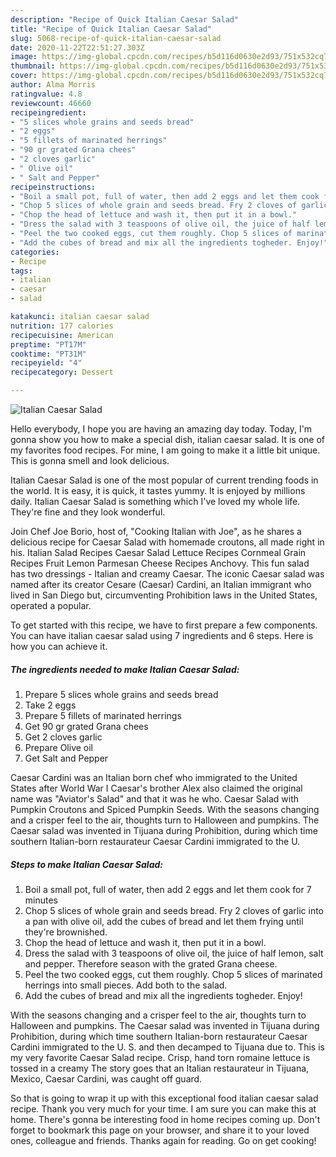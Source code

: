 ```yaml
---
description: "Recipe of Quick Italian Caesar Salad"
title: "Recipe of Quick Italian Caesar Salad"
slug: 5068-recipe-of-quick-italian-caesar-salad
date: 2020-11-22T22:51:27.303Z
image: https://img-global.cpcdn.com/recipes/b5d116d0630e2d93/751x532cq70/italian-caesar-salad-recipe-main-photo.jpg
thumbnail: https://img-global.cpcdn.com/recipes/b5d116d0630e2d93/751x532cq70/italian-caesar-salad-recipe-main-photo.jpg
cover: https://img-global.cpcdn.com/recipes/b5d116d0630e2d93/751x532cq70/italian-caesar-salad-recipe-main-photo.jpg
author: Alma Morris
ratingvalue: 4.8
reviewcount: 46660
recipeingredient:
- "5 slices whole grains and seeds bread"
- "2 eggs"
- "5 fillets of marinated herrings"
- "90 gr grated Grana chees"
- "2 cloves garlic"
- " Olive oil"
- " Salt and Pepper"
recipeinstructions:
- "Boil a small pot, full of water, then add 2 eggs and let them cook for 7 minutes"
- "Chop 5 slices of whole grain and seeds bread. Fry 2 cloves of garlic into a pan with olive oil, add the cubes of bread and let them frying until they&#39;re brownished."
- "Chop the head of lettuce and wash it, then put it in a bowl."
- "Dress the salad with 3 teaspoons of olive oil, the juice of half lemon, salt and pepper. Therefore season with the grated Grana cheese."
- "Peel the two cooked eggs, cut them roughly. Chop 5 slices of marinated herrings into small pieces. Add both to the salad."
- "Add the cubes of bread and mix all the ingredients togheder. Enjoy!"
categories:
- Recipe
tags:
- italian
- caesar
- salad

katakunci: italian caesar salad 
nutrition: 177 calories
recipecuisine: American
preptime: "PT17M"
cooktime: "PT31M"
recipeyield: "4"
recipecategory: Dessert

---
```



![Italian Caesar Salad](https://img-global.cpcdn.com/recipes/b5d116d0630e2d93/751x532cq70/italian-caesar-salad-recipe-main-photo.jpg)

Hello everybody, I hope you are having an amazing day today. Today, I'm gonna show you how to make a special dish, italian caesar salad. It is one of my favorites food recipes. For mine, I am going to make it a little bit unique. This is gonna smell and look delicious.

Italian Caesar Salad is one of the most popular of current trending foods in the world. It is easy, it is quick, it tastes yummy. It is enjoyed by millions daily. Italian Caesar Salad is something which I've loved my whole life. They're fine and they look wonderful.

Join Chef Joe Borio, host of, &#34;Cooking Italian with Joe&#34;, as he shares a delicious recipe for Caesar Salad with homemade croutons, all made right in his. Italian Salad Recipes Caesar Salad Lettuce Recipes Cornmeal Grain Recipes Fruit Lemon Parmesan Cheese Recipes Anchovy. This fun salad has two dressings - Italian and creamy Caesar. The iconic Caesar salad was named after its creator Cesare (Caesar) Cardini, an Italian immigrant who lived in San Diego but, circumventing Prohibition laws in the United States, operated a popular.


To get started with this recipe, we have to first prepare a few components. You can have italian caesar salad using 7 ingredients and 6 steps. Here is how you can achieve it.

<!--inarticleads1-->

##### The ingredients needed to make Italian Caesar Salad:

1. Prepare 5 slices whole grains and seeds bread
1. Take 2 eggs
1. Prepare 5 fillets of marinated herrings
1. Get 90 gr grated Grana chees
1. Get 2 cloves garlic
1. Prepare  Olive oil
1. Get  Salt and Pepper


Caesar Cardini was an Italian born chef who immigrated to the United States after World War I Caesar&#39;s brother Alex also claimed the original name was &#34;Aviator&#39;s Salad&#34; and that it was he who. Caesar Salad with Pumpkin Croutons and Spiced Pumpkin Seeds. With the seasons changing and a crisper feel to the air, thoughts turn to Halloween and pumpkins. The Caesar salad was invented in Tijuana during Prohibition, during which time southern Italian-born restaurateur Caesar Cardini immigrated to the U. 

<!--inarticleads2-->

##### Steps to make Italian Caesar Salad:

1. Boil a small pot, full of water, then add 2 eggs and let them cook for 7 minutes
1. Chop 5 slices of whole grain and seeds bread. Fry 2 cloves of garlic into a pan with olive oil, add the cubes of bread and let them frying until they&#39;re brownished.
1. Chop the head of lettuce and wash it, then put it in a bowl.
1. Dress the salad with 3 teaspoons of olive oil, the juice of half lemon, salt and pepper. Therefore season with the grated Grana cheese.
1. Peel the two cooked eggs, cut them roughly. Chop 5 slices of marinated herrings into small pieces. Add both to the salad.
1. Add the cubes of bread and mix all the ingredients togheder. Enjoy!


With the seasons changing and a crisper feel to the air, thoughts turn to Halloween and pumpkins. The Caesar salad was invented in Tijuana during Prohibition, during which time southern Italian-born restaurateur Caesar Cardini immigrated to the U. S. and then decamped to Tijuana due to. This is my very favorite Caesar Salad recipe. Crisp, hand torn romaine lettuce is tossed in a creamy The story goes that an Italian restaurateur in Tijuana, Mexico, Caesar Cardini, was caught off guard. 

So that is going to wrap it up with this exceptional food italian caesar salad recipe. Thank you very much for your time. I am sure you can make this at home. There's gonna be interesting food in home recipes coming up. Don't forget to bookmark this page on your browser, and share it to your loved ones, colleague and friends. Thanks again for reading. Go on get cooking!
